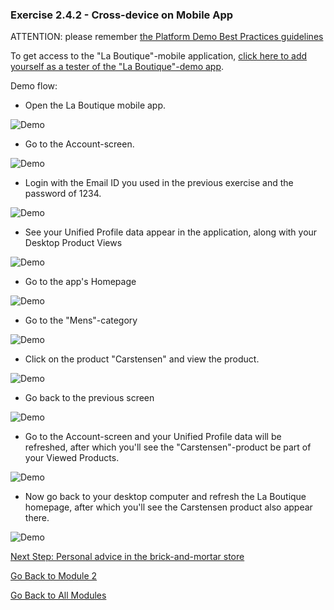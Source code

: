 ### Exercise 2.4.2 - Cross-device on Mobile App

ATTENTION: please remember [the Platform Demo Best Practices guidelines](./ex0.md)

To get access to the "La Boutique"-mobile application, [click here to add yourself as a tester of the "La Boutique"-demo app](https://testflight.apple.com/join/HScpbJGj).

Demo flow:

  * Open the La Boutique mobile app.
  
  ![Demo](./images/app_hp.png)

  * Go to the Account-screen.
  
  ![Demo](./images/app_acc.png)

  * Login with the Email ID you used in the previous exercise and the password of 1234.
  
  ![Demo](./images/app_acc_login.png)

  * See your Unified Profile data appear in the application, along with your Desktop Product Views

  ![Demo](./images/app_up.png)

  * Go to the app's Homepage
  
  ![Demo](./images/app_hp.png)

  * Go to the "Mens"-category
  
  ![Demo](./images/app_men_cat.png)

  * Click on the product "Carstensen" and view the product.
  
  ![Demo](./images/app_carst.png)

  * Go back to the previous screen
  
  ![Demo](./images/app_men_cat.png)

  * Go to the Account-screen and your Unified Profile data will be refreshed, after which you'll see the "Carstensen"-product be part of your Viewed Products.
  
  ![Demo](./images/app_after_carst.png)

  * Now go back to your desktop computer and refresh the La Boutique homepage, after which you'll see the Carstensen product also appear there.
  
  ![Demo](./images/lb_x_aftermobile.png)

[Next Step: Personal advice in the brick-and-mortar store](./ex3.md)

[Go Back to Module 2](../README.md)

[Go Back to All Modules](../../README.md)



